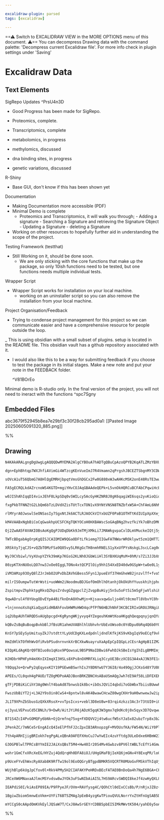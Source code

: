 ```yaml
---

excalidraw-plugin: parsed
tags: [excalidraw]

---
```

==⚠  Switch to EXCALIDRAW VIEW in the MORE OPTIONS menu of this document. ⚠== You can decompress Drawing data with the command palette: 'Decompress current Excalidraw file'. For more info check in plugin settings under 'Saving'


# Excalidraw Data

## Text Elements
SigRepo Updates
 ^PrsU4n3D

- Good Progress has been made for SigRepo.

- Proteomics, complete.  
- Transcriptomics, complete
- metabolomics, in progress 
- methylomics, discussed
- dna binding sites, in progress
- genetic variations, discussed


R-Shiny

- Base GUI, don't know if this has been shown yet















Documentation

- Making Documentation more accessible (PDF) 
- Minimal Demo is complete 
    - Proteomics and Transcriptomics, it will walk you through;
            - Adding a signature
            - Searching a Signature and retrieving the Signature Object
            - Updating a Signature
            - deleting a Signature
- Working on other resources to hopefully further aid in understanding the scope of the project.


Testing Framework (testthat)

- Still Working on it, should be done soon. 
    - We are only sticking with the core functions that make up the package, so only 10ish functions need to be tested, but one functions needs multiple individual tests.



Wrapper Script

- Wrapper Script works for installation on your local machine. 
    - working on an uninstaller script so you can also remove the installation from your local machine. 



Project Organisation/Feedback

- Trying to condense project management for this project so we can communicate easier and have a comprehensive resource for people outside the loop.


_ This is using obsidian with a small subset of plugins. setup is located in the README file. This obsidian vault has a github repository associated with it.

- I would also like this to be a way for submitting feedback if you choose to test the package in its initial stages.  Make a new note and put your note in the FEEDBACK folder.





  ^V81BOrEo

Minimal demo is R-studio only. In the final
version of the project, you will not need to ineract
with the functions  ^spc7Sgny

## Embedded Files
abc3679f52945b8ea7e29bf3c30f28cb295ad0a1: [[Pasted Image 20250605091320_885.png]]

%%
## Drawing
```compressed-json
N4KAkARALgngDgUwgLgAQQQDwMYEMA2AlgCYBOuA7hADTgQBuCpAzoQPYB2KqATLZMzYBXUtiRoIACyhQ4zZAHoFAc0JRJQgEYA6bGwC2CgF7N6hbEcK4OCtptbErHALRY8RMpWdx8Q1TdIEfARcZgRmBShcZQUebQBGOJ4aOiCEfQQOKGZuAG1wMFAwYogSbggABRYAVQAWDgBmABEU4shYRHKoLChWksxuZ1ra+O0ABgA2AA5phrGeeLGGgE4A

dgn+EphBhtqp7WXJhfiAVimGi4WTzcgKEnVueImJ7R4Vmamn2qPrgshJBCEZTSbgnMY3CDWZTBbjgv4QZhQUhsADWCAAwmx8GxSOUAMTxBCEwl9SCaXDYFHKZFCDjETHY3ESJHWZhwXCBLKkiAAM0I+HwAGVYDCJIIPNzEci0QB1e6Sbh8eFS1EIYUwUXocVlCE04EccI5NDxCFsdnYNTbY1jOFtCDU4RwACSxCNqFyAF0ITzyBkXdwOEIBRDCHS

sOVcA1uTS6QbmG7A8HlQgEMRHjbpqtVmsGhDGCx2Fw0G880xWJwAHKcMSK2onE48RsTE3wwjMJppbpptA8ghhCGaYR0gCiwQyWTdnohQjgxFwXceq1qy0Sz2GJxGEKIHBRAaD+C3bEpqe4vfw/fh3UwvQkgqBACUEHA2KhqrP5+EADpcXWUAAqPTlHeyiPs+r7vt0zDftyPKcFAd5GOIvC2iUsFZAAYrg+j8laqC/HaV5QAAgkQyhFugwQ8r0pak

FA5gECRQLkdAZrcnoWS4KGTD+mgiYHvCOJAqGBAAdeQEPk+L5vnOkHQRCuBCFAbCPqwiHcEiQgIFuXEABKAsCN6oKMPAnAUAC+mxFCUZQSGMABWACOHBNPQqzxJoZwAFIgYKMoTBUJw7tyHRIRA25IBCAxoEMtRxJM8TLPW9ZZhMyy5vCuHOA0pwHCcDQLDwbk2jwy4QncxAPMaqUJCczxZmlywTLUWb4SUAJAiCaBjNoJzLOcPBTHWa5TCuzXyR

w0JIShAhIqqDI4vixJEhF8LkpSDq0vSWILcy5AcGyHKZNR8J8gK6qagiWI6sqs2yvKioQiqaLnaF2pprqwj6oajymualrptN9o0s6rp5F6J2+ggPGoHxIZhlF6C4LU0ZDsQcZulZJQhYqfwWcmJ7Wtl+W7C2dr5uW5GJEqZNloWVYcDWxbzCsCyfOldpth2wQLj2fZaatqOjukR2TuDdozjJBNGUuK48M8YI8Gs2lBbx+6Hse3aoGeF52s+obZHk

fxgPkbTFNNZtG2LbQm6bTzLDVdXZisTUtTcxTON1vX9YNtVNSN8TNZbfxW5A+ChFAmL6NhMiphUbD63uSZ2oiHJQAAQqGjgTYn/F2pkxAZ3SobKDnj1RLRRGkMiFAArgmuw/C+eV9Xtf12r8LPvgMDKJwp58+ZlmtprEAAGqfGnADypDDmwwXwKFhHcgjMWrOMIwlWsaVO6sEKZYVLxjGzUxvIljbZmV91oA2tSvBcUyrMVSx5bUELtQZipjPE+w

rlMYyrA0JwswlSeONSasIy7SgxNtJk6ACTLRJAOCkVIYxbUZF0PaB1OTHTtKdIUIpXpXXejdSBcoKoKmLBA1UL1yhvRRn4SQ6MfoCT+rAAGEINog1Ft6SG0MG4c3hhGE4dDYzfVVknEoYQpbfCmJ8ZKywaIU24CMCYO94TkzptWJC8R4gANqBMBo5xWqQE5p2KW2t+Z2kHJtIW44DZoCnPCCWH5NbxBljo7R+jAGA23LuMRucSjYg1n3c8FisaAQ

kM4VAABxNgbBiCoCqGwakhpUCSFCKgTQKYOCoH0HXBAWscSoGAqBNg2hvzfkiYk7oBhzDMGoKgPQ+gfAIG6NoVAqAKmoD/Bg7ApBCBwCUthbAdSGkGGad0TpGQoiDmxEMkZoZUBwGRMk+MHSXA5JaZIDUNThn1McMwbAQh4ypk6WjXAGTM7F1QKwSC9SFlLKSYEeMnTlCZBaeYVA9AORWDopwEZ+zDnHOIOUjg357zOEFJIUMMAQWRLTqEfJUTqh

Oj2ZwAA5FAVAKIOBsAoKgQgPJUDqDbKk9JmTMjXMkLi7JMAWkgvpaCxlDLmVMuckeIQtj5yFlhagAAsrgFEVymjss5b87J+gcT5IpGIeMhBNDBFQAACgqE0dCABKNZkTeWhkILk/AqAOwSvxcwUZTTub5O/O09plTkTVLmagaw8Tumsl6f0wZtS7mYruAKVAFACAolQDAYQ351B6kkAAbktVa6N0bIlEWIFnZQDrrlMXnCIBAUaY0xsiYKEIogoU

TWTcBDgabAgOrpKgQISJCAIDMIW9QGaODFtLfkiemg7IIGwFATNWarWROklywt5zm1QHTT23tqBInEE7Fc4dqbR2BE6TKHEgrC2cFQGwBtpBK3hGEKIcIRKXxUsQDyfcMAtYiC3Q6kg34FmbTLFEIu9aATXL0IgDdhKG2LORB2rtZTWUAURFc9CkMKArqVZBGQaSoBqp5cKfk+rl2kFXUm9dah6nMCpUGeJmTUDEE4PkwQnA2k9siTKKVZbOBd2u

XRSkVy7jqCJS+vQZbT0MzFSa9Q85vy5LRKgGcTH8nmhRNELS1yXxUfPYsNskgL3scLCag0qZD3flw5B1M9TNCKQ3QaOTXaFMwxTK6HJQY6LNPxUXMwxAhAEBDeEbI/6GUynIHARA27BSuoGTy5zuBXNMCKZ5r1K6TWwW3aGFOAouXrvXUGkQqBAm2Y4Lk7ABaEAkeyX231K6rnrusPxjg4WogCn8wcvpAzxOBuEA0vLfY2DfkCBKxggmLMRbDmKr

WyJ9CVbiwl/VyXUvpYZYk39mKp7KGsG2KLNh0JGbWiiHl3SYBXKUqMsM+0hM/s7Zi3JJbXm2IKdu4lUEOAPJGxVig+S8DZMafoWk9FuioBCKwfzjrSVNdwN+RpSyEAAn2oQJrTy91iAO4shAZoFXCGyCQfJX7sRmkc4ygA+l0qFJqSVHJy/YEgThfVqFk+c5ger9XMC0GETFbBCU+D8OF/9ZOBMkoS12CzzX7zDiIk0Xlw4tb8jSyjkldgHBOG/F

80zpKTXnNUOoLQO7nw3JxOe0IggLTONx4xtQCPIlOiy9hh154XxED40dw9GSpW+twOe0L1ytDRzohNb8PJZtIPxYS2LDSqVsDCMbyDzXhOieZ2oY7Oq6IEBo6J5gbS+UCtNwaPFOKHuvbgNp2L264/5NDCGl96FhzDiaGnIi6IADSBT8DTtIAjll6BfwUFEoZCAkSYlxIScsp5Jq0kmvJeKvJIPimSQ103zdYO5n1K++aiPnTnX7UCzskZI+WmNs

iVM3AMzp93OyQ8lZJrJmbO2UPvDbZAVhGBess5Fyn1JpueEVf37HmGheW82jnzvlTf+fvo5h+GXgshdCnl8LPdIpRXhuipitiris7kxiSm3ibhSphtSoGnSqyiyogQgYysKocqKtyoylqgKkKiKkdFNjkpKg6tgDKqwPKvksqqqhqp0tqgVnqgaukC+CSrPg9qRv3narUuWk6j0mVu6rsvil6ghmbvgAGq7qGp9BGuOr2nGgmrOimmRC2pIVmjmn

milrISOumpwTutWrWsti+uoWWm2iNoodmuBDJGofOmOhlhOtanhjOkOkUhYYuuskhihjphuleoDiIDKsbseggKegKBbpegCNupxPEnemGCwI+oms1gcmaPkhTj7ptn+gyoBrbkmiBlhAgGBshhBvZlxjBnBnRD6i4TltkuhpSsICXiboAbpkRhwOlrGqgORg6pRhwNRkBnRoWgxrJl+ixvkmxvpn8kxvODklHvxnAD7kgqJhhhJm0VJmMDJnphxo

ZspitmpvZhphktpgRksQZkpsZrdvgGZgqpclZjZvqpBuHiyj5n5u5oFt5i5m5gFjwVlshiFoUoVgQG1oWG4cnvFkeCHv1lxA0Zltka4bltkndvtEVsENuqVm6hVq7ldrroIDuo1jDi+p8ZFu1j6AYN1tur1qMaoQaINqysNltqgGNhNswFNgoDNqmHNgtqQEtvWi+OxNOuttfmdjtqJvtpbkbqdhSaiRdtVtdgYLdgVngA9k9jWiERWmku9qat9r

9qwADrul4f0YUogODvEYpA4BifknDnAOXhwMjn+KjsavxqwGuljo4Hlt0cmoTl8VbvYC0h+osr4P4OHtci0vTiaozspgsl+qzuzpztzsEG0uafzraTjiLkcWLsmpLhoJoDLh7moPLg6vGEeD8spg6erjylrmBjrrVvFoQIbhaWsabn6hboUiTpoDblcg7gyU7gSt1m7rEp7itt7l+r7q8v7tkBZmoFYMTlEK8t6ZHnxucjHjDAPpoYnpin8anszl

+lnjnnnoXsXqXiaQypXidHBAhFovbHWMsHWO4qcPfPfN6HBJhNhF3KCBCIRIxGROUJRNgiUPmLRgxKRMxEpHAGxHBJxAaKQLwu3HaIJP4CJOEugPXrEvEokhvgmR3qMdOt3hJM+H3lUoPh6kqaPu0uPtwW6ivjhXPlvtMttLvvcs3ikqRVsrMthQCm/icsfiWqftERfvMmvlRc8usq8gaA/l8n0s/nsq/kCh/hCgWjCpgagL/oisiqihwBilijin

iq2UbpAUhTARQDSvAUgbpcgd+KgRyngWKjyvyq4YZegeuhKmWtKoaHKgqhQeqpqnyjqnQYaowSaswRalYZOmwVhcMpoRPvCQMkRWoLjj6n6sIW2WIfQpGj5ROtIdEQTo4Y2tYZlrmhyMSUmnOvIQulKhWlWn0joc+vkvoa2u2ltsYY0QOmkUWilVVZltOtzOYblZYWRtlmutkpusETuoIBqZxkenEf4dRqerRD1aEczvepEY6roYRm+vEZ+i+oKc

kQBvZsBqBuBoqpBvkbBlJfBsUR1ahmUVABhlhlUbhvhrUbEvUWso0c0YdDpu0bRq4Q6b0YQQMcsfkaMXxgJj2VMa8jMY9fMYsR9XsUZsbusYiJsVpuTrpqDUMfsSaocccWnpZiQOcUSvZlccgTcU8R5jwQ8b5njYFq8SiO8WFtCV8fgTFnuv8e4ESQNrdaCYdW4XllCa1iViTaiUiTVnrmiWwE1l+lid8euriV1n8YSUCSSWskNkkaNqQONgVjSW

KnSY7pSEySyUmituyZkJ7stdttYLyUdCDgKXLedpdnljdndlKfkjKS9vKbgIqV9oECqf9vkp4fuiDtqeZpDvqc1kaSaWaRaejtaahjGfaXjo6UTi6WTu6VTl6W0nThMQzgCUzkGS+iGRzlzqdLzlGSagLtjnlnGZipARLnjtLoELLumcyZmUrjmfEnmVAH3oWZUfEiWQbhiSSpWcmtWSDnWQ2YWk2cQHNmAUie7p2S+N2Utf9ajfwWjgVsHiOWHh

HmZdHlkTOfHhWvOfiRvbPSudnrnvnkXrBCXkwNuayruXaApEpCpIQGpLzCEsrAgHpB1IZMZKZMUHjMUJjKUMPERPECiIKPeFMFABUIQDXFAJ5BoKsArZ5C5HPJ0BIOFEvIMMMHFM8CNIrIfM2KsPWLvIMCcNoOcDaG5LsCsAYjMPIvCOVJVKgJ8OMAlHlIkEYlIPpJ1KgN1Jg4Ap8CZKApqIDE9FAmghIHAktNyHNhtHSPNDAtABguyFgjBAhtQm

KIQpKLdAgKQrQ9TBIuo8o1qKox9PQowsaL9BSP9NaIDBwi6FwhDJkSBeIsYgIhILgBMMImjKIqgJjO0PPDjG0F/RIkZoqKsANGsAHKTO+bTL3MaLw2opExwPTIzKgEVK4olKcCGO2KYprOYgOILGOCLGDNOBBFLK4suIkCNOcLUHMMrL4jDKBQEkeGiFk3zBCHrBOIbKbDbG0ObGAGMJbG7J08UPQ5/IlNlDE6bGAB7EQ8sCZKsDwx/W0B6MHFuO

HJHDbrHPHFyH4mXKnIXImqXI3HSLs8XPs8nOXMRFXLiq3CcyUE3BczXCEG3A4xAJ3N3FE1rP3J/YPBzMPGwAHPeJgJIKQBQCPFAPEIQFEu+BWOhGMBUCXA+T4xILqqJig9FMMKvJUxMEsAAhcDg+E5ALhHWNoHomMNM8S3sG5LFBfGQkovfEQw0LM4cBMGM21Gw4ZHMDfOU9MF8D8Hw1NJQmiNI+gqyPI0dOI0gpI6gjtOgCyPtCK1yN6Eo/gjQg

Y8QqqJo+QrwPy2qEqyoxKIY19PGEwmBSwrhIsJY8DNYwU7Y36I8/4o49OgjJCKsG48Y7U085IprGcFMLVAAufLEwWG89ouzBEwG/E5oqCHMA0EywYlQxzBk+ak04/QLNYnk20/YiHBAE4jzNLKU4rAHLLCwz4tc6HA02Ys0zdGmm6M8/nMcwq8ENDJCJoNgFG9mDyA2CeScJoFMCEKsAgIrJoDyA0M22MDyANNgJoIrCcHXGMLgPEJKO4EhAM3i2

APEEs/CL0qxH4gPAUD/TZOgMOPoAADJBonBRKZBNCHsABaUSmAQgJwh7dI9Af58LiDFEXEKLk6642gEwYI98wT5wuL+DaAlTowzwmL8wwTfUFLVLtDiQowYwYIszzDr8rLsIRDX8ACW8LDUI/DWrgrIjS0CCq04rKC+H0rcjh08rJ0irGoBCerqrd01LFCDH2rtHyr9HdoYarreLEAZoZjrCFj7CFroM6b3CdjtrcMDrEYUwLrHjXj0ACLvAuMj0

gTFjPDBiKiCihY3Ag0WnlY4baAd87bnwsb1k8bc+ibOsJQViI4qbdi7oGbWbxTbiisBUwwPHRbWz8IgSjTwSVnkArT9nAzAzPTbsPTfTRsIXcH4wiHczYXnDGHvU9L8zxQizCzyziIqzagXYccCcXnpzOzly2c+XNzhzRXJcJXM0qczclzDzxbGAdINX9zdc9XLzPc5E5i2739Q85QxAkgactQNcWm8QnkE8+gVQw994ADUwAwL7oUyDkUqDzU2g

FwszUbBiYT2j+L3A2Y9sOin8CwS4+8pntwl8vAK4BwawCHcwZ80wgCKHr9aH0wnwewJw2ipw0wjUwbkAOHfLLHZHEAojy0Yr60pH0CQrsrlHb5kAuCejl0HHOjJCZ3W3CIujOr+jCPkAXHHjPHfHFoAnRkNoQnjolron1rUMEnrYTjiMywsnhraA8n2MxYyn+MLi73Z864enlMdYXPCTWif7CUlT93rY5n2b2TybtnwsabbrdrmbRTLibicw2YuD

JL1T9XPnZbSbusGzQXkXRsoX+vvTpsIcxs+vebl3D8eU8w+83rqi4zkzz3Ac3r73tUI0+iQc6X3nKz4p2X6zeXMv2ztERzxXAfBzBc5X9XKcFcdzVzlXDXxATXsfof2vXc7XfnCAXXhQPXEgA0FQUSREbAnktQ6Il7PAkgmAEw2Ayg2AAAGsoCPHZAg/N++4t6i8uLlL/MMHWN8Jb0B4TyMHSwlEy0uNfIlDBxqwHKvNMK5/ouU4rFMA9+/F1AcP

oj3yuLVEPxuCd5CBNLh/9+DwR/AitJYiR6jADzK5gqK3W3gmx7q9dKc0j0x5qyx3D7Qvqwwjj6Y/j6a0T/CFYyJw5zE42t6umccMM4yIh08MYRsBTq+x4As9k4qnVAM2DGDrxvW2/dRIG1cS88DOvAZKKeTGgi8uYFndPjkxTZS97OfCEoE5wV6lM5gv8M4JUzV5x8NelnUJAFx16Tg9e4zbpkb094dN9ek/b9sfGmaz8+o8/MLpMy+5r8Pum/Zc

B71S4ZcI4PvGOMQFy6bNk+OjQrmfnq75xg+FXDQVV2j4tw6ucfW5sYJa5x82ubzTrp8x3bZ90AiOP8IQF5R/hD2ywKJOhCSxsAKwywe8EYE8gVhO0goJvi+Rb7whl4wwfYDIkAS4MmW2iSYPoj77MNV4S4ell8B9gAIF+1DZHmsCJbesNOcsKNs70X7sNRgiweIT+20RywhoPHX7uAn37CNYEhHY/tZ1P6bRz+FHBRtf1f4qsH+arZHlqx6GY8IA

2PenkZC/7mNCe5rEngAIcQ4IeElPfhFJ2cZpxIB3ARnopzgF+MVOUsfKA/FW54N/WiiY0PlGwEMwkIy4Z4BcBPJ28zORAsXuW0sS5NyBCYOppAGoGLhaBh8RYME0LahgamlAktkEgfr+dnmHA9ptbEN7xcIu/A8ZorHRb5CZghQu7suwmZlDP4iwSoauBqHyCwAGbMOJl2UE5cdekfM5noJ0FldtBcfKPuc3MGLDSuCfGPiYIMFgjU+1gj5mAH8a

7th4pARHIjigBRIokh7egPgALxQBnA9AFEFXHoCuJ7wYwEIc4zuYftdg3ULeDdxe6HBmW23K+NmG0BZgbQsUKoXLAbDj9HgjUIlp4knaYs3IXsEoYZEbAWi/4kwDcLg1wa8t6hfQgVgfyaFH8QeyCM/t6NkbCsoeijM6Oj3h739Ee/Qp/ij0EZDDIxWPcQtxwmEE8zWxPGcKT0AHk97GsvUAY61wAtBDGIiMYRsNgHwCAmUiSpi1Hihc8duLDDAW

G3OGPBlwlTPRCsBYYmIE2JAiXsQBsT5M4+Hw40Ir20S4Mv4Gwbzv8PV6ltWBLTcEfYi4GmweBMIyEfbyH4WiAEVov+KcD6hhcHRxLB+D+2aiAIUueItdnaAJFKCo4vvVQSSOpFkiI+pgykXszvHVcmRFglkWYNq7vjIQSoiEEEEHAXZWBmfbkTQjgDYBVggoMiNsDm5dBAIrfVACzD1GYtBojUJljMCajji7QuEPKKvEGjfBtEfUEYMsDH7ZCn+l

wohr1GmCfxXRcXeEG/HYZuj4QdQrqHh0DFA8iOJ/UHgGMaFBjIeXQ6jmGNv4Y8ExqPR/lo0GHhi3+8IUYW6Fx4ms2Ef/YTjY3mHicQB1PSEMODWHUjEBrifKCMCpg8cGxjwS8kcI0RNjjQg0OWMfCagdjRemvUETZ17F2dXhTzQcTmxXCjN6WxUJgSyJYHdiCIUFCADQSRb6pp0RqElOCkRBCBHAsxLuG0idDZIv0fIEtPgGFxxN3SPZOWvUldze

p9UceFYvEhWxcRyAXab8K9RfTw19ol9EoOQGryBTgpdBMKR5VQCRTR0MUoGvFMSkVThIqUjgA2IylLUspbZXKRvQKnG5ipFIbtBwHKn9FaQgxKqTBH3J30kIPAQGGhCgA3kcI95S8D0CfLMRXy3ID8vRHwB7SugrECEOxCiDFScxpoPpBBXwA15ygDUkPE1MtKtTop7ADqagASnNZkpiWfqQkUylsARs2UqrCNPyn7FxpQFSaWVMjpJS5pyxbkNf

WUjhBlp6kUgJpCfov0l+RkV4PMy5H2CIAFAKYPeHRDxBEcFATAE0BnDoQa4h7NgE6BGA+CFRiMX8eEMeAXAeoy4X+GeWmb5RMJWwbgJi3tg3Dj4tUbmSgIFmncYxbwFfvokPiAI0oTUP+HaO4ANBxgzwPmbMw36FD3RLEhoVK0B7NC/RErDocGP4k4IaOF0KSZ6I0YDCX+kk3oTVKTGf9mE/HH/tMIzGzCM2PoVSXHzzERh0QWkzxtAKZ5KdthrP

JRCeXW6MNaxaAJlmcMSYvdsw8wJYOk3uFSwNIbAiAI5L7HS9ARcvSWDQI8keJf4zwHyQXL8kgjs5gXTgbCMXHQjje/TM3rLNQl0DFZUbHvhIPVkJCtZ3rZsIUNxH4jveV4lQWoMMgFyaR5Ix8eHypEsiaRifZkQXM/HNdh4HIauNyH/G4p7JGfT+uADFiQhXMwoD8OsIKDQAAQGQUIe/E2AMAa0FAeFFxPaFsSeQL81+X0AgCHIq4R0J0N0H0DCh

IEAPdiS0I/kiAsEP89IA/P9FPyeJF/OVm+RAVfysg4C/QOhCtl0dIxCCsBb/P/nRjxJZ8z+VgvSA4LnojshHpgu/m/z7wLssYeE3IVILf5E8eSYJ3wWgKKF6QdCNeSwhbSr4N8ghWwpQVLT76yEXhawvoXpAa8p0pBn4XgV8KxFf8s5ovPfGUC6FUAZBcOEa5vi15bMkoLItUW/ymuf4RTiMNRjvzSsWIfADX1BADQeoACXqCgKOCyIb5ZigUAAE

1BgiwZbiom5mnwEoVkm+UYFiT6BT5ZMAgJpEeB4yzgKwTPiouQVULNorrYxZtHfnUgSAB5D+DfJSXEBhQT4baSUEyW8o4kCAdRUvmCAziz5mSsjj/TThYgeRygckIqkO71JGlvALARwx6hqpuQj4ZQEGA5DlAFa9St4OCF4BVNhlQyz2B0uiW6LiFCARhRxmua8hIYj4CIscwZ4HMSlmcjGdnOwBEA/yaALORCBLSXy9lmy00IpGQbHLNI0SuwCN

mYCCgS0cAApdOmKVkEylJQSaW7T/CxJ8AwSrGEYrCDBB5pbEI5IMkMWvtK504/yahE6y5oAVYqSFaHHDhER9MjAT5ViBzjmRwAX9XkDzgxhmQQAZkIAA
```
%%
